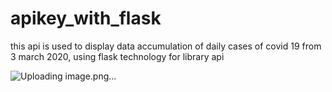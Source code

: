 # apikey_with_flask
this api is used to display data accumulation of daily cases of covid 19 from 3 march 2020, using flask technology for library api

![Uploading image.png…]()

